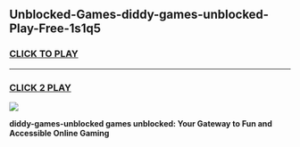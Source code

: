 
## Unblocked-Games-diddy-games-unblocked-Play-Free-1s1q5
<h3>
<a href="https://premium76.site?title=diddy-games-unblocked&ref=22A">CLICK TO PLAY</a></h3>
<hr>

<h3>
<a href="https://premium76.site?title=diddy-games-unblocked&ref=22A">CLICK 2 PLAY</a>
  
</h3>

<a href="https://premium76.site?title=diddy-games-unblocked&ref=22A"><img src="https://clearcache.store/games.png"></a>


**diddy-games-unblocked games unblocked: Your Gateway to Fun and Accessible Online Gaming**
